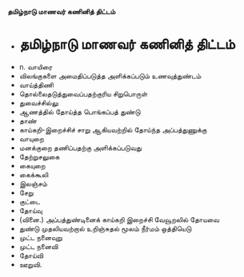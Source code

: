 **தமிழ்நாடு மாணவர் கணினித் திட்டம்**
- # தமிழ்நாடு மாணவர் கணினித் திட்டம்
- n. வாயிரை
- விலங்குகளை அமைதிப்படுத்த அளிக்கப்படும் உணவுத்துண்டம்
- வாய்த்திணி
- தொல்லைதடுத்துவைப்பதற்குரிய சிறுபொருள்
- துவைச்சில்லு
- ஆணத்தில் தோய்த்த பொங்கப்பத் துண்டு
- தாண்
- காய்கறி-இறைச்சிச் சாறு ஆகியவற்றில் தோய்ந்த அப்பத்துணுக்கு
- வாயுறை
- மனக்குறை தணிப்பதற்கு அளிக்கப்படுவது
- தேற்றுசலுகை
- கையுறை
- கைக்கூலி
- இலஞ்சம்
-  சேறு
- குட்டை
- தோய்வு
- (வினை.) அப்பத்துண்டினைக் காய்கறி இறைச்சி வேவூறலில் தோயவை
- துண்டு முதலியவற்றால் உறிஞ்சுதல் மூலம் நீர்மம் ஒத்தியெடு
- முட்ட நனைவுறு
- முட்ட நனைவி
- தோய்வி
- ஊறுவி.

